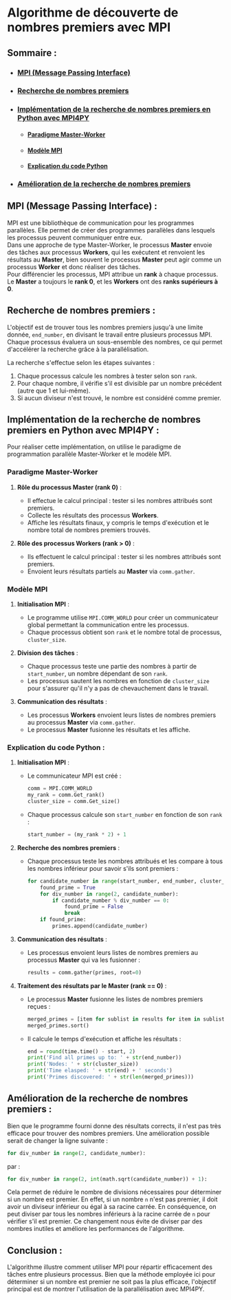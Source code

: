# Algorithme de découverte de nombres premiers avec MPI

## Sommaire :

- ### [MPI (Message Passing Interface)](#p1)
- ### [Recherche de nombres premiers](#p2)
- ### [Implémentation de la recherche de nombres premiers en Python avec MPI4PY](#p3)
    - #### [Paradigme Master-Worker](#p3.1)
    - #### [Modèle MPI](#p3.2)
    - #### [Explication du code Python](#p3.3)
- ### [Amélioration de la recherche de nombres premiers](#p4)

## <a name="p1"></a> MPI (Message Passing Interface) :

MPI est une bibliothèque de communication pour les programmes parallèles. Elle permet de créer des programmes parallèles dans lesquels les processus peuvent communiquer entre eux.<br>
Dans une approche de type Master-Worker, le processus **Master** envoie des tâches aux processus **Workers**, qui les exécutent et renvoient les résultats au **Master**, bien souvent le processus **Master** peut agir comme un processus **Worker** et donc réaliser des tâches.<br>
Pour différencier les processus, MPI attribue un **rank** à chaque processus. Le **Master** a toujours le **rank 0**, et les **Workers** ont des **ranks supérieurs à 0**.<br>

## <a name="p2"></a> Recherche de nombres premiers :

L'objectif est de trouver tous les nombres premiers jusqu'à une limite donnée, `end_number`, en divisant le travail entre plusieurs processus MPI. Chaque processus évaluera un sous-ensemble des nombres, ce qui permet d'accélérer la recherche grâce à la parallélisation.

La recherche s'effectue selon les étapes suivantes :
1. Chaque processus calcule les nombres à tester selon son `rank`.
2. Pour chaque nombre, il vérifie s'il est divisible par un nombre précédent (autre que 1 et lui-même).
3. Si aucun diviseur n'est trouvé, le nombre est considéré comme premier.

## <a name="p3"></a> Implémentation de la recherche de nombres premiers en Python avec MPI4PY :

Pour réaliser cette implémentation, on utilise le paradigme de programmation parallèle Master-Worker et le modèle MPI.

### <a name="p3.1"></a> **Paradigme Master-Worker**  
1. **Rôle du processus Master (rank 0)** :  
    - Il effectue le calcul principal : tester si les nombres attribués sont premiers.
   - Collecte les résultats des processus **Workers**.
   - Affiche les résultats finaux, y compris le temps d'exécution et le nombre total de nombres premiers trouvés.

2. **Rôle des processus Workers (rank > 0)** :  
   - Ils effectuent le calcul principal : tester si les nombres attribués sont premiers.
   - Envoient leurs résultats partiels au **Master** via `comm.gather`.

### <a name="p3.2"></a> **Modèle MPI**  
1. **Initialisation MPI** :  
   - Le programme utilise `MPI.COMM_WORLD` pour créer un communicateur global permettant la communication entre les processus.  
   - Chaque processus obtient son `rank` et le nombre total de processus, `cluster_size`.

2. **Division des tâches** :  
   - Chaque processus teste une partie des nombres à partir de `start_number`, un nombre dépendant de son `rank`.  
   - Les processus sautent les nombres en fonction de `cluster_size` pour s'assurer qu'il n'y a pas de chevauchement dans le travail.

3. **Communication des résultats** :  
   - Les processus **Workers** envoient leurs listes de nombres premiers au processus **Master** via `comm.gather`.
   - Le processus **Master** fusionne les résultats et les affiche.

### <a name="p3.3"></a> **Explication du code Python** :

1. **Initialisation MPI** :
   - Le communicateur MPI est créé :
     ```python
     comm = MPI.COMM_WORLD
     my_rank = comm.Get_rank()
     cluster_size = comm.Get_size()
     ```
   - Chaque processus calcule son `start_number` en fonction de son `rank` :
     ```python
     start_number = (my_rank * 2) + 1
     ```

2. **Recherche des nombres premiers** :
   - Chaque processus teste les nombres attribués et les compare à tous les nombres inférieur pour savoir s'ils sont premiers :
     ```python
     for candidate_number in range(start_number, end_number, cluster_size * 2):
         found_prime = True
         for div_number in range(2, candidate_number):
             if candidate_number % div_number == 0:
                 found_prime = False
                 break
         if found_prime:
             primes.append(candidate_number)
     ```

3. **Communication des résultats** :
   - Les processus envoient leurs listes de nombres premiers au processus **Master** qui va les fusionner :
     ```python
     results = comm.gather(primes, root=0)
     ```

4. **Traitement des résultats par le Master (rank == 0)** :
   - Le processus **Master** fusionne les listes de nombres premiers reçues :
     ```python
     merged_primes = [item for sublist in results for item in sublist]
     merged_primes.sort()
     ```
   - Il calcule le temps d'exécution et affiche les résultats :
     ```python
     end = round(time.time() - start, 2)
     print('Find all primes up to: ' + str(end_number))
     print('Nodes: ' + str(cluster_size))
     print('Time elasped: ' + str(end) + ' seconds')
     print('Primes discovered: ' + str(len(merged_primes)))
     ```

## <a name="p4"></a> Amélioration de la recherche de nombres premiers :

Bien que le programme fourni donne des résultats corrects, il n'est pas très efficace pour trouver des nombres premiers. Une amélioration possible serait de changer la ligne suivante :
```python
for div_number in range(2, candidate_number):
```
par :
```python
for div_number in range(2, int(math.sqrt(candidate_number)) + 1):
```
Cela permet de réduire le nombre de divisions nécessaires pour déterminer si un nombre est premier. En effet, si un nombre `n` n'est pas premier, il doit avoir un diviseur inférieur ou égal à sa racine carrée. En conséquence, on peut diviser par tous les nombres inférieurs à la racine carrée de `n` pour vérifier s'il est premier. Ce changement nous évite de diviser par des nombres inutiles et améliore les performances de l'algorithme.

## Conclusion :

L'algorithme illustre comment utiliser MPI pour répartir efficacement des tâches entre plusieurs processus. Bien que la méthode employée ici pour déterminer si un nombre est premier ne soit pas la plus efficace, l'objectif principal est de montrer l'utilisation de la parallélisation avec MPI4PY.